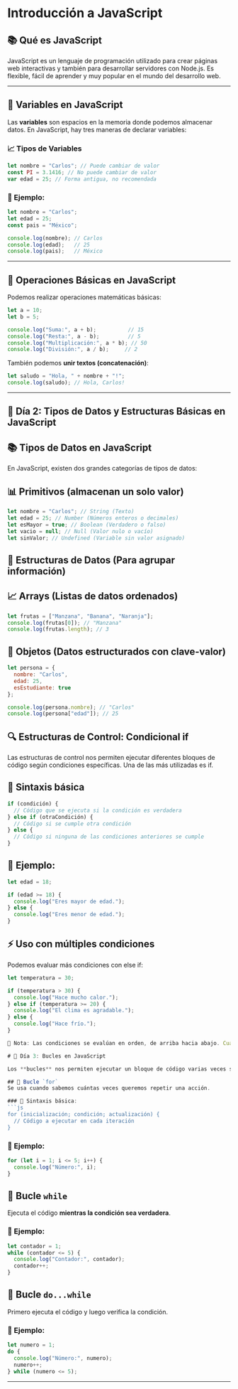 # Introducción a JavaScript

## 📚 Qué es JavaScript
JavaScript es un lenguaje de programación utilizado para crear páginas web interactivas y también para desarrollar servidores con Node.js. Es flexible, fácil de aprender y muy popular en el mundo del desarrollo web.

---

## 📌 Variables en JavaScript
Las **variables** son espacios en la memoria donde podemos almacenar datos. En JavaScript, hay tres maneras de declarar variables:

### 📈 Tipos de Variables
```js
let nombre = "Carlos"; // Puede cambiar de valor
const PI = 3.1416; // No puede cambiar de valor
var edad = 25; // Forma antigua, no recomendada
```

### 🔧 Ejemplo:
```js
let nombre = "Carlos";
let edad = 25;
const pais = "México";

console.log(nombre); // Carlos
console.log(edad);   // 25
console.log(pais);   // México
```

---

## 💪 Operaciones Básicas en JavaScript
Podemos realizar operaciones matemáticas básicas:

```js
let a = 10;
let b = 5;

console.log("Suma:", a + b);          // 15
console.log("Resta:", a - b);         // 5
console.log("Multiplicación:", a * b); // 50
console.log("División:", a / b);     // 2
```

También podemos **unir textos (concatenación)**:
```js
let saludo = "Hola, " + nombre + "!";
console.log(saludo); // Hola, Carlos!
```

---

## 📅 Día 2: Tipos de Datos y Estructuras Básicas en JavaScript

## 📚 Tipos de Datos en JavaScript

En JavaScript, existen dos grandes categorías de tipos de datos:

## 📊 Primitivos (almacenan un solo valor)

```js
let nombre = "Carlos"; // String (Texto)
let edad = 25; // Number (Números enteros o decimales)
let esMayor = true; // Boolean (Verdadero o falso)
let vacio = null; // Null (Valor nulo o vacío)
let sinValor; // Undefined (Variable sin valor asignado)
```

## 🔧 Estructuras de Datos (Para agrupar información)

## 📈 Arrays (Listas de datos ordenados)

```js
let frutas = ["Manzana", "Banana", "Naranja"];
console.log(frutas[0]); // "Manzana"
console.log(frutas.length); // 3
```

## 🔧 Objetos (Datos estructurados con clave-valor)

```js
let persona = {
  nombre: "Carlos",
  edad: 25,
  esEstudiante: true
};

console.log(persona.nombre); // "Carlos"
console.log(persona["edad"]); // 25
```


## 🔍 Estructuras de Control: Condicional if

Las estructuras de control nos permiten ejecutar diferentes bloques de código según condiciones específicas. Una de las más utilizadas es if.

## 📌 Sintaxis básica

```js
if (condición) {
  // Código que se ejecuta si la condición es verdadera
} else if (otraCondición) {
  // Código si se cumple otra condición
} else {
  // Código si ninguna de las condiciones anteriores se cumple
}
```

## 🔧 Ejemplo:

```js
let edad = 18;

if (edad >= 18) {
  console.log("Eres mayor de edad.");
} else {
  console.log("Eres menor de edad.");
}
```

## ⚡ Uso con múltiples condiciones

Podemos evaluar más condiciones con else if:

```js
let temperatura = 30;

if (temperatura > 30) {
  console.log("Hace mucho calor.");
} else if (temperatura >= 20) {
  console.log("El clima es agradable.");
} else {
  console.log("Hace frío.");
}

📌 Nota: Las condiciones se evalúan en orden, de arriba hacia abajo. Cuando una se cumple, el resto se ignora.

# 📅 Día 3: Bucles en JavaScript

Los **bucles** nos permiten ejecutar un bloque de código varias veces sin necesidad de escribirlo repetidamente. En JavaScript, los bucles más usados son:

## 🔁 Bucle `for`
Se usa cuando sabemos cuántas veces queremos repetir una acción.

### 📌 Sintaxis básica:
```js
for (inicialización; condición; actualización) {
  // Código a ejecutar en cada iteración
}
```

### 🔧 Ejemplo:
```js
for (let i = 1; i <= 5; i++) {
  console.log("Número:", i);
}
```

## 🔁 Bucle `while`
Ejecuta el código **mientras la condición sea verdadera**.

### 📌 Ejemplo:
```js
let contador = 1;
while (contador <= 5) {
  console.log("Contador:", contador);
  contador++;
}
```

## 🔁 Bucle `do...while`
Primero ejecuta el código y luego verifica la condición.

### 📌 Ejemplo:
```js
let numero = 1;
do {
  console.log("Número:", numero);
  numero++;
} while (numero <= 5);
```

---
